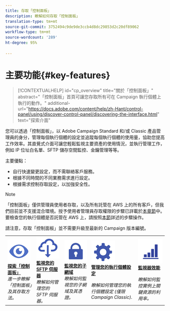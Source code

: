 ```yaml
---
title: 存取「控制面板」
description: 瞭解如何存取「控制面板」
translation-type: tm+mt
source-git-commit: 3752494c9de9de3ccb4d8dc29853d2c20df89062
workflow-type: tm+mt
source-wordcount: '289'
ht-degree: 95%

---
```



# 主要功能{#key-features}

>[!CONTEXTUALHELP]
>id="cp_overview"
>title="關於「控制面板」"
>abstract="「控制面板」首頁可讓您存取所有可在 Campaign 執行個體上執行的動作。"
>additional-url="https://docs.adobe.com/content/help/zh-Hant/control-panel/using/discover-control-panel/discovering-the-interface.html" text="探索介面"

您可以透過「控制面板」，以 Adobe Campaign Standard 和/或 Classic 產品管理員的身分，管理每個執行個體的設定並追蹤每個執行個體的使用量，協助您提高工作效率。其直覺式介面可讓您輕鬆監視主要資產的使用情況，並執行管理工作，例如 IP 位址白名單、SFTP 儲存空間監控、金鑰管理等等。

主要優點：

* 自行快速變更設定，而不需聯絡客戶服務。
* 根據不同時間的不同業務需求進行設定。
* 根據需求控制存取設定，以加強安全性。

>[!NOTE]
>「控制面板」僅供管理員使用者存取，以及所有託管在 AWS 上的所有客戶，但我們目前並不支援混合環境。授予使用者管理員存取權限的步驟已詳載於[本章節](../../discover/using/managing-permissions.md)中。要檢查您的執行個體是否託管在 AWS 上，請按照[本節](../../faq.md)詳述的步驟操作。
>
>請注意，存取「控制面板」並不需要升級至最新的 Campaign 版本編號。

<table>
<tr>
    <td>
        <a href="../../discover/using/accessing-control-panel.md"><img alt="條件" src="assets/do-not-localize/discover.png"/></a>
        <div><a href="../../discover/using/accessing-control-panel.md"><strong>探索「控制面板」</strong></a></div>
        <em>進一步瞭解「控制面板」及其存取方法。</em>
    </td>
    <td>
        <a href="../../sftp/using/about-sftp-management.md"><img alt="條件" src="assets/do-not-localize/sftp.png"/></a>
        <div><a href="../../sftp/using/about-sftp-management.md"><strong>監視您的 SFTP 伺服器</strong></a></div>
        <em>瞭解如何管理您的 SFTP 伺服器。</em>
    </td>
    <td>
        <a href="../../subdomains-certificates/using/subdomains-branding.md"><img alt="條件" src="assets/do-not-localize/subdomains.png"/></a>
        <div><a href="../../subdomains-certificates/using/subdomains-branding.md"><strong>監視您的子網域</strong></a></div>
        <em>瞭解如何監視您的子網域及其憑證。</em>
    </td>
    <td>
        <a href="../../instances-settings/using/ip-whitelisting-instance-access.md"><img alt="條件" src="assets/do-not-localize/instance_settings.png"/></a>
        <div><a href="../../instances-settings/using/ip-whitelisting-instance-access.md"><strong>管理您的執行個體設定</strong></a></div>
        <br/><em>瞭解如何管理您的執行個體設定 (僅限 Campaign Classic).</em>
    </td>
    <td>
        <a href="../../performance-monitoring/using/about-performance-monitoring.md"><img alt="條件" src="assets/do-not-localize/monitoring-performance.png"/></a>
        <div><a href="../../performance-monitoring/using/about-performance-monitoring.md"><strong>監視器效能</strong></a></div>
        <br/><em>瞭解如何監控實例上關鍵資源的利用率。</em>
    </td>
</tr>
</table>
